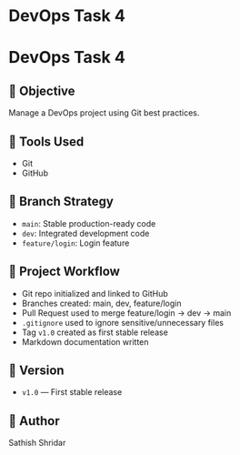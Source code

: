 # DevOps Task 4
# DevOps Task 4

## 🎯 Objective
Manage a DevOps project using Git best practices.

## 🧰 Tools Used
- Git
- GitHub

## 🌿 Branch Strategy
- `main`: Stable production-ready code
- `dev`: Integrated development code
- `feature/login`: Login feature

## 📂 Project Workflow
- Git repo initialized and linked to GitHub
- Branches created: main, dev, feature/login
- Pull Request used to merge feature/login → dev → main
- `.gitignore` used to ignore sensitive/unnecessary files
- Tag `v1.0` created as first stable release
- Markdown documentation written

## 📌 Version
- `v1.0` — First stable release

## 👤 Author
Sathish Shridar
